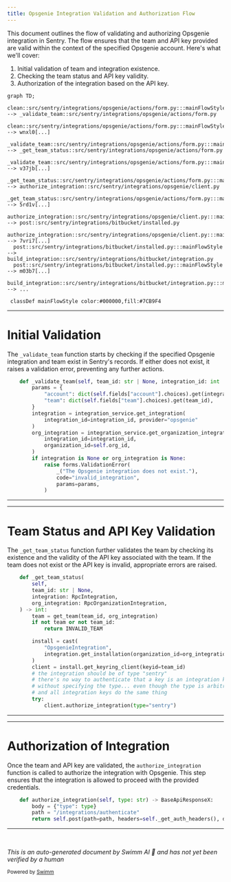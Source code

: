 ```yaml
---
title: Opsgenie Integration Validation and Authorization Flow
---
```

This document outlines the flow of validating and authorizing Opsgenie integration in Sentry. The flow ensures that the team and API key provided are valid within the context of the specified Opsgenie account. Here's what we'll cover:

1. Initial validation of team and integration existence.
2. Checking the team status and API key validity.
3. Authorization of the integration based on the API key.

```mermaid
graph TD;
  clean::src/sentry/integrations/opsgenie/actions/form.py:::mainFlowStyle --> _validate_team::src/sentry/integrations/opsgenie/actions/form.py
  clean::src/sentry/integrations/opsgenie/actions/form.py:::mainFlowStyle --> wnxl0[...]
  _validate_team::src/sentry/integrations/opsgenie/actions/form.py:::mainFlowStyle --> _get_team_status::src/sentry/integrations/opsgenie/actions/form.py
  _validate_team::src/sentry/integrations/opsgenie/actions/form.py:::mainFlowStyle --> v37jb[...]
  _get_team_status::src/sentry/integrations/opsgenie/actions/form.py:::mainFlowStyle --> authorize_integration::src/sentry/integrations/opsgenie/client.py
  _get_team_status::src/sentry/integrations/opsgenie/actions/form.py:::mainFlowStyle --> 5rd1v[...]
  authorize_integration::src/sentry/integrations/opsgenie/client.py:::mainFlowStyle --> post::src/sentry/integrations/bitbucket/installed.py
  authorize_integration::src/sentry/integrations/opsgenie/client.py:::mainFlowStyle --> 7vri7[...]
  post::src/sentry/integrations/bitbucket/installed.py:::mainFlowStyle --> build_integration::src/sentry/integrations/bitbucket/integration.py
  post::src/sentry/integrations/bitbucket/installed.py:::mainFlowStyle --> m03b7[...]
  build_integration::src/sentry/integrations/bitbucket/integration.py:::mainFlowStyle --> ...

 classDef mainFlowStyle color:#000000,fill:#7CB9F4
```

<SwmSnippet path="/src/sentry/integrations/opsgenie/actions/form.py" line="85">

---

# Initial Validation

The `_validate_team` function starts by checking if the specified Opsgenie integration and team exist in Sentry's records. If either does not exist, it raises a validation error, preventing any further actions.

```python
    def _validate_team(self, team_id: str | None, integration_id: int | None) -> None:
        params = {
            "account": dict(self.fields["account"].choices).get(integration_id),
            "team": dict(self.fields["team"].choices).get(team_id),
        }
        integration = integration_service.get_integration(
            integration_id=integration_id, provider="opsgenie"
        )
        org_integration = integration_service.get_organization_integration(
            integration_id=integration_id,
            organization_id=self.org_id,
        )
        if integration is None or org_integration is None:
            raise forms.ValidationError(
                _("The Opsgenie integration does not exist."),
                code="invalid_integration",
                params=params,
            )
```

---

</SwmSnippet>

<SwmSnippet path="/src/sentry/integrations/opsgenie/actions/form.py" line="59">

---

# Team Status and API Key Validation

The `_get_team_status` function further validates the team by checking its existence and the validity of the API key associated with the team. If the team does not exist or the API key is invalid, appropriate errors are raised.

```python
    def _get_team_status(
        self,
        team_id: str | None,
        integration: RpcIntegration,
        org_integration: RpcOrganizationIntegration,
    ) -> int:
        team = get_team(team_id, org_integration)
        if not team or not team_id:
            return INVALID_TEAM

        install = cast(
            "OpsgenieIntegration",
            integration.get_installation(organization_id=org_integration.organization_id),
        )
        client = install.get_keyring_client(keyid=team_id)
        # the integration should be of type "sentry"
        # there's no way to authenticate that a key is an integration key
        # without specifying the type... even though the type is arbitrary
        # and all integration keys do the same thing
        try:
            client.authorize_integration(type="sentry")
```

---

</SwmSnippet>

<SwmSnippet path="/src/sentry/integrations/opsgenie/client.py" line="39">

---

# Authorization of Integration

Once the team and API key are validated, the `authorize_integration` function is called to authorize the integration with Opsgenie. This step ensures that the integration is allowed to proceed with the provided credentials.

```python
    def authorize_integration(self, type: str) -> BaseApiResponseX:
        body = {"type": type}
        path = "/integrations/authenticate"
        return self.post(path=path, headers=self._get_auth_headers(), data=body)
```

---

</SwmSnippet>

&nbsp;

*This is an auto-generated document by Swimm AI 🌊 and has not yet been verified by a human*

<SwmMeta version="3.0.0" repo-id="Z2l0aHViJTNBJTNBc2VudHJ5JTNBJTNBZ2V0c2VudHJ5" repo-name="sentry"><sup>Powered by [Swimm](/)</sup></SwmMeta>
